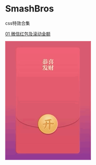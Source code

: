 # SmashBros
css特效合集

[01 微信红包及滚动金额](https://github.com/Makcy/SmashBros/tree/master/01)

![demo](/01/redpack.gif)